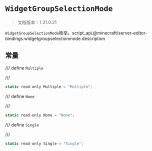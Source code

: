 # `WidgetGroupSelectionMode`

> 文档版本：1.21.0.21

`WidgetGroupSelectionMode`枚举。script_api.@minecraft/server-editor-bindings.widgetgroupselectionmode.description

## 常量

/// define
`Multiple`


///

```js
static read-only Multiple = "Multiple";
```


/// define
`None`


///

```js
static read-only None = "None";
```


/// define
`Single`


///

```js
static read-only Single = "Single";
```

